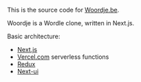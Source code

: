 This is the source code for [Woordje.be](https://woordje.be).

Woordje is a Wordle clone, written in Next.js.

Basic architecture:

- [Next.js](https://nextjs.org)
- [Vercel.com](https://vercel.com/) serverless functions
- [Redux](https://redux.js.org)
- [Next-ui](https://nextui.org/)
